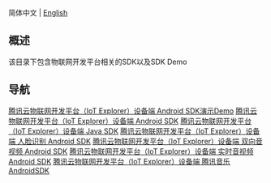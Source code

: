 简体中文 | [English](docs/en)

## 概述
该目录下包含物联网开发平台相关的SDK以及SDK Demo

## 导航

[腾讯云物联网开发平台（IoT Explorer）设备端 Android SDK演示Demo](device-android-demo)
[腾讯云物联网开发平台（IoT Explorer）设备端 Android SDK](explorer-device-android)
[腾讯云物联网开发平台（IoT Explorer）设备端 Java SDK](explorer-device-java)
[腾讯云物联网开发平台（IoT Explorer）设备端 人脸识别 Android SDK](explorer-device-face)
[腾讯云物联网开发平台（IoT Explorer）设备端 双向音视频 Android SDK](explorer-device-video)
[腾讯云物联网开发平台（IoT Explorer）设备端 实时音视频 Android SDK](explorer-device-rtc)
[腾讯云物联网开发平台（IoT Explorer）设备端 腾讯音乐 AndroidSDK](explorer-device-tme)



